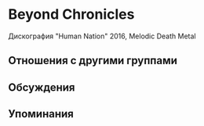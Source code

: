 # Beyond Chronicles

Дискография
"Human Nation" 2016, Melodic Death Metal

## Отношения с другими группами


## Обсуждения


## Упоминания

